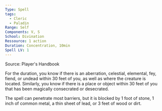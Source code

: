 ```yaml
---
Type: Spell
tags:
  - Cleric
  - Paladin
Range: Self
Components: V, S
School: Divination
Ressource: 1 action
Duration: Concentration, 10min
Spell LV: 1
---
```

Source: Player's Handbook

For the duration, you know if there is an aberration, celestial, elemental, fey, fiend, or undead within 30 feet of you, as well as where the creature is located. Similarly, you know if there is a place or object within 30 feet of you that has been magically consecrated or desecrated.

The spell can penetrate most barriers, but it is blocked by 1 foot of stone, 1 inch of common metal, a thin sheet of lead, or 3 feet of wood or dirt.